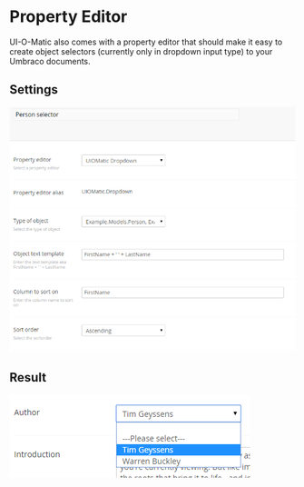 # Property Editor #
UI-O-Matic also comes with a property editor that should make it easy to create object selectors (currently only in dropdown input type) to your Umbraco documents.

## Settings ##
![](img/propeditorsettings.png)

## Result ##

![](img/propeditor.png)
